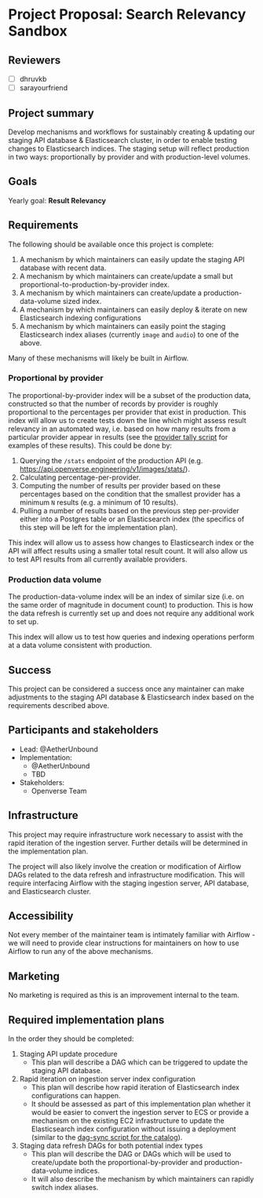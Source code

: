 # Project Proposal: Search Relevancy Sandbox

## Reviewers

<!-- Choose two people at your discretion who make sense to review this based on their existing expertise. Check in to make sure folks aren't currently reviewing more than one other proposal or RFC. -->

- [ ] dhruvkb
- [ ] sarayourfriend

## Project summary

<!-- A brief one or two sentence summary of the project's features -->

Develop mechanisms and workflows for sustainably creating & updating our staging
API database & Elasticsearch cluster, in order to enable testing changes to
Elasticsearch indices. The staging setup will reflect production in two ways:
proportionally by provider and with production-level volumes.

## Goals

<!-- Which yearly goal does this project advance? -->

Yearly goal: **Result Relevancy**

## Requirements

<!-- Detailed descriptions of the features required for the project. Include user stories if you feel they'd be helpful, but focus on describing a specification for how the feature would work with an eye towards edge cases. -->

The following should be available once this project is complete:

1. A mechanism by which maintainers can easily update the staging API database
   with recent data.
2. A mechanism by which maintainers can create/update a small but
   proportional-to-production-by-provider index.
3. A mechanism by which maintainers can create/update a production-data-volume
   sized index.
4. A mechanism by which maintainers can easily deploy & iterate on new
   Elasticsearch indexing configurations
5. A mechanism by which maintainers can easily point the staging Elasticsearch
   index aliases (currently `image` and `audio`) to one of the above.

Many of these mechanisms will likely be built in Airflow.

### Proportional by provider

The proportional-by-provider index will be a subset of the production data,
constructed so that the number of records by provider is roughly proportional to
the percentages per provider that exist in production. This index will allow us
to create tests down the line which might assess result relevancy in an
automated way, i.e. based on how many results from a particular provider appear
in results (see the
[provider tally script](https://github.com/WordPress/openverse/pull/397) for
examples of these results). This could be done by:

1. Querying the `/stats` endpoint of the production API (e.g.
   https://api.openverse.engineering/v1/images/stats/).
2. Calculating percentage-per-provider.
3. Computing the number of results per provider based on these percentages based
   on the condition that the smallest provider has a minimum `N` results (e.g. a
   minimum of 10 results).
4. Pulling a number of results based on the previous step per-provider either
   into a Postgres table or an Elasticsearch index (the specifics of this step
   will be left for the implementation plan).

This index will allow us to assess how changes to Elasticsearch index or the API
will affect results using a smaller total result count. It will also allow us to
test API results from all currently available providers.

### Production data volume

The production-data-volume index will be an index of similar size (i.e. on the
same order of magnitude in document count) to production. This is how the data
refresh is currently set up and does not require any additional work to set up.

This index will allow us to test how queries and indexing operations perform at
a data volume consistent with production.

## Success

<!-- How do we measure the success of the project? How do we know our ideas worked? -->

This project can be considered a success once any maintainer can make
adjustments to the staging API database & Elasticsearch index based on the
requirements described above.

## Participants and stakeholders

<!-- Who is working on the project and who are the external stakeholders, if any? Consider the lead, implementers, designers, and other stakeholders who have a say in how the project goes. -->

- Lead: @AetherUnbound
- Implementation:
  - @AetherUnbound
  - TBD
- Stakeholders:
  - Openverse Team

## Infrastructure

<!-- What infrastructural considerations need to be made for this project? If there are none, say so explicitly rather than deleting the section. -->

This project may require infrastructure work necessary to assist with the rapid
iteration of the ingestion server. Further details will be determined in the
implementation plan.

The project will also likely involve the creation or modification of Airflow
DAGs related to the data refresh and infrastructure modification. This will
require interfacing Airflow with the staging ingestion server, API database, and
Elasticsearch cluster.

## Accessibility

<!-- Are there specific accessibility concerns relevant to this project? Do you expect new UI elements that would need particular care to ensure they're implemented in an accessible way? Consider also low-spec device and slow internet accessibility, if relevant. -->

Not every member of the maintainer team is intimately familiar with Airflow - we
will need to provide clear instructions for maintainers on how to use Airflow to
run any of the above mechanisms.

## Marketing

<!-- Are there potential marketing opportunities that we'd need to coordinate with the community to accomplish? If there are none, say so explicitly rather than deleting the section. -->

No marketing is required as this is an improvement internal to the team.

## Required implementation plans

<!-- What are the required implementation plans? Consider if they should be split per level of the stack or per feature. -->

In the order they should be completed:

1. Staging API update procedure
   - This plan will describe a DAG which can be triggered to update the staging
     API database.
2. Rapid iteration on ingestion server index configuration
   - This plan will describe how rapid iteration of Elasticsearch index
     configurations can happen.
   - It should be assessed as part of this implementation plan whether it would
     be easier to convert the ingestion server to ECS or provide a mechanism on
     the existing EC2 infrastructure to update the Elasticsearch index
     configuration without issuing a deployment (similar to the
     [dag-sync script for the catalog](https://github.com/WordPress/openverse-catalog/blob/10857e3ee94ae686853984c54d504b152082d4c2/dag-sync.sh)).
3. Staging data refresh DAGs for both potential index types
   - This plan will describe the DAG or DAGs which will be used to create/update
     both the proportional-by-provider and production-data-volume indices.
   - It will also describe the mechanism by which maintainers can rapidly switch
     index aliases.
